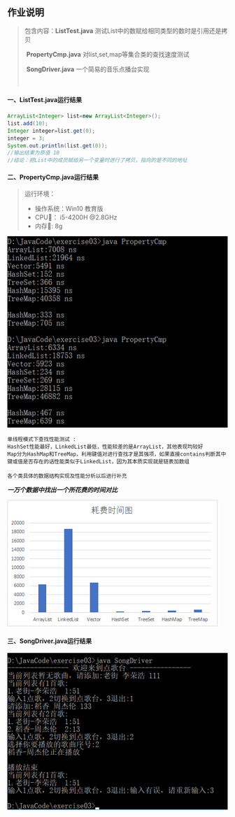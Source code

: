 ## 作业说明

> 包含内容：**ListTest.java**	测试List中的数赋给相同类型的数时是引用还是拷贝
>
> ​	**PropertyCmp.java**	对list,set,map等集合类的查找速度测试
>
> ​	**SongDriver.java**		一个简易的音乐点播台实现
>
> ​	



#### 一、ListTest.java运行结果

```java
ArrayList<Integer> list=new ArrayList<Integer>();
list.add(10);
Integer integer=list.get(0);
integer = 3;
System.out.println(list.get(0));
//输出结果为原值 10
//结论：把List中的成员赋给另一个变量时进行了拷贝，指向的是不同的地址
```

#### 二、PropertyCmp.java运行结果

> 运行环境：
>
> * 操作系统：Win10 教育版
> * CPU:apple:：  i5-4200H @2.8GHz
> * 内存:banana::    8g

![1538909257860](./image/PropertyCmp.png)

```
单线程模式下查找性能测试 :
HashSet性能最好，LinkedList最低，性能较差的是ArrayList，其他表现均较好
Map分为HashMap和TreeMap，利用键值对进行查找才是其强项，如果直接contains判断其中键或值是否存在的话性能类似于LinkedList，因为其本质实现就是链表加数组

各个类具体的数据结构实现及性能分析以后进行补充
```

***一万个数据中找出一个所花费的时间对比***

![1538915537837](./image/Time.png)



#### 三、SongDriver.java运行结果

![1538924209392](./image/Song.png)

